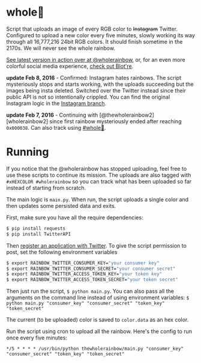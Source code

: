 # whole🌈
Script that uploads an image of every RGB color to <strike>Instagram</strike> Twitter. Configured to upload a new color every five minutes, slowly working its way through all 16,777,216 24bit RGB colors. It should finish sometime in the 2170s. We will never see the whole rainbow.

[See latest version in action over at @wholerainbow][wholerainbow], or, for an even more colorful social media experience, [check out Blot're](https://blot.re).

**update Feb 8, 2016** - Confirmed: Instagram hates rainbows. The script mysteriously stops and starts working, with the uploads succeeding but the images being insta deleted. Switched over the Twitter instead since their public API is not so intentionally crippled. You can find the original Instagram logic in the [Instagram branch](https://github.com/mattbierner/The-Whole-Rainbow/tree/instagram).

**update Feb 7, 2016** - Continuing with [@thewholerainbow2][wholerainbow2] since first rainbow mysteriously ended after reaching `0x000038`. Can also track using [#whole🌈](https://www.instagram.com/explore/tags/whole🌈/).

# Running
If you notice that the @wholerainbow has stopped uploading, feel free to use these scripts to continue its mission. The uploads are also tagged with `#xHEXCOLOR #wholerainbow` so you can track what has been uploaded so far instead of starting from scratch.

The main logic is `main.py`. When run, the script uploads a single color and then updates some persisted data and exits.

First, make sure you have all the require dependencies:

```bash
$ pip install requests
$ pip install TwitterAPI
```

Then [register an application with Twitter](http://dev.twitter.com). To give the script permission to post, set the following environment variables

```bash
$ export RAINBOW_TWITTER_CONSUMER_KEY="your consumer key"
$ export RAINBOW_TWITTER_CONSUMER_SECRET="your consumer secret"
$ export RAINBOW_TWITTER_ACCESS_TOKEN_KEY="your token key"
$ export RAINBOW_TWITTER_ACCESS_TOKEN_SECRET="your token secret"
```

Then just run the script, `$ python main.py`. You can also pass all the arguments on the command line instead of using environment variables: `$ python main.py "consumer_key" "consumer_secret" "token_key" "token_secret"`

The current (to be uploaded) color is saved to `color.data` as an hex color.

Run the script using cron to upload all the rainbow. Here's the config to run once every five minutes:

```
*/5 * * * * /usr/bin/python thewholerainbow/main.py "consumer_key" "consumer_secret" "token_key" "token_secret"
```


[wholerainbow]: https://twitter.com/wholerainbow
